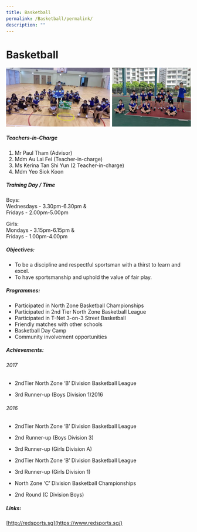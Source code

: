 ```yaml
---
title: Basketball
permalink: /Basketball/permalink/
description: ""
---
```

# Basketball
![](/images/basketball1.png)

##### Teachers-in-Charge

1.  Mr Paul Tham (Advisor)
2.  Mdm Au Lai Fei (Teacher-in-charge)
3.  Ms Kerina Tan Shi Yun (2 Teacher-in-charge)
4.  Mdm Yeo Siok Koon

##### Training Day / Time
Boys:  
Wednesdays -&nbsp;3.30pm-6.30pm &amp;  
Fridays -&nbsp;2.00pm-5.00pm

Girls:  
Mondays -&nbsp;3.15pm-6.15pm &amp;  
Fridays -&nbsp;1.00pm-4.00pm

##### Objectives:

  

*   To be a discipline and respectful sportsman with a thirst to learn and excel.
*   To have sportsmanship and uphold the value of fair play.

##### Programmes:

  

*   Participated in North Zone Basketball Championships&nbsp;
*   Participated in 2nd Tier North Zone Basketball League&nbsp;
*   Participated in T-Net 3-on-3 Street Basketball&nbsp;
*   Friendly matches with other schools&nbsp;
*   Basketball Day Camp&nbsp;
*   Community involvement opportunities

##### Achievements:

  

###### 2017&nbsp;

*   2ndTier North Zone ‘B’ Division Basketball League

*   3rd Runner-up (Boys Division 1)2016

###### 2016

*   2ndTier North Zone ‘B’ Division Basketball League

*   2nd&nbsp;Runner-up (Boys Division 3)
*   3rd&nbsp;Runner-up (Girls Division A)

*   2ndTier North Zone ‘B’ Division Basketball League  
    

*   3rd&nbsp;Runner-up (Girls Division 1)

*   North Zone ‘C’ Division Basketball Championships  
    

*   2nd&nbsp;Round (C Division Boys)

##### Links:
[http://redsports.sg](https://www.redsports.sg/)